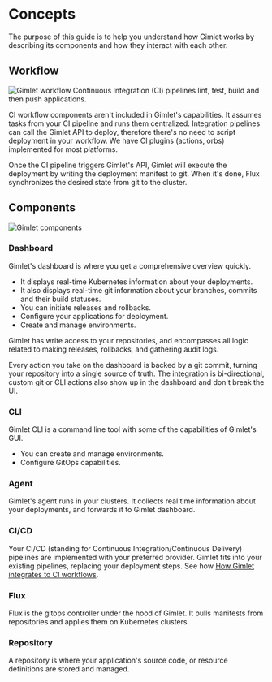 # Concepts

The purpose of this guide is to help you understand how Gimlet works by describing its components and how they interact with each other.

## Workflow
![Gimlet workflow](/flow.svg)
Continuous Integration (CI) pipelines lint, test, build and then push applications.

CI workflow components aren't included in Gimlet's capabilities. It assumes tasks from your CI pipeline and runs them centralized. Integration pipelines can call the Gimlet API to deploy, therefore there's no need to script deployment in your workflow. We have CI plugins (actions, orbs) implemented for most platforms.

Once the CI pipeline triggers Gimlet's API, Gimlet will execute the deployment by writing the deployment manifest to git. When it's done, Flux synchronizes the desired state from git to the cluster.

## Components
![Gimlet components](/components.svg)
### Dashboard
Gimlet's dashboard is where you get a comprehensive overview quickly.

- It displays real-time Kubernetes information about your deployments.
- It also displays real-time git information about your branches, commits and their build statuses.
- You can initiate releases and rollbacks.
- Configure your applications for deployment.
- Create and manage environments.

Gimlet has write access to your repositories, and encompasses all logic related to making releases, rollbacks, and gathering audit logs.

Every action you take on the dashboard is backed by a git commit, turning your repository into a single source of truth. The integration is bi-directional, custom git or CLI actions also show up in the dashboard and don't break the UI.
### CLI
Gimlet CLI is a command line tool with some of the capabilities of Gimlet's GUI.

- You can create and manage environments.
- Configure GitOps capabilities.
### Agent
Gimlet's agent runs in your clusters. It collects real time information about your deployments, and forwards it to Gimlet dashboard.
### CI/CD
Your CI/CD (standing for Continuous Integration/Continuous Delivery) pipelines are implemented with your preferred provider. Gimlet fits into your existing pipelines, replacing your deployment steps. See how [How Gimlet integrates to CI workflows](https://gimlet.io/docs/integrate-with-ci).
### Flux
Flux is the gitops controller under the hood of Gimlet. It pulls manifests from repositories and applies them on Kubernetes clusters.
### Repository
A repository is where your application's source code, or resource definitions are stored and managed.
